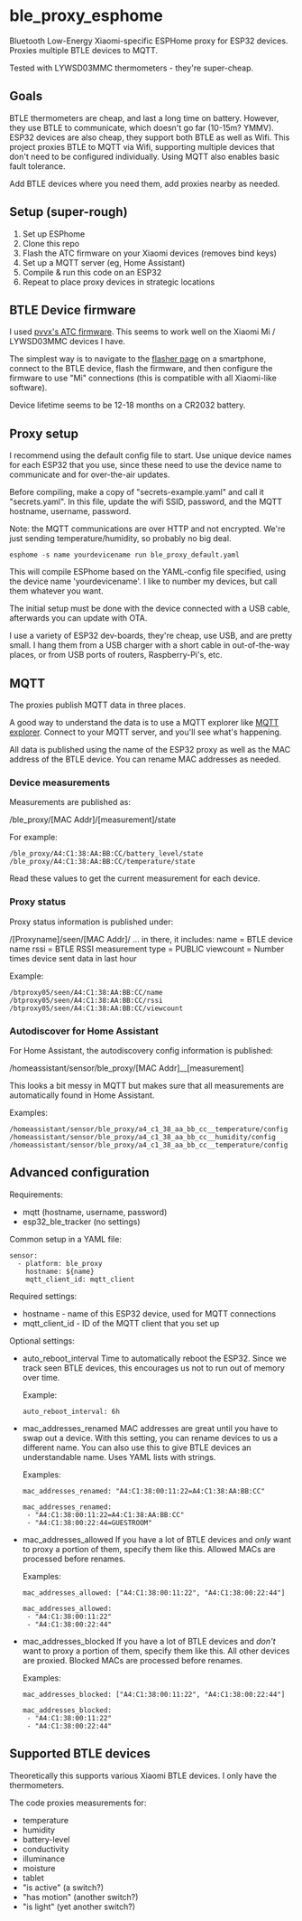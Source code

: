 # ble_proxy_esphome

Bluetooth Low-Energy Xiaomi-specific ESPHome proxy for ESP32 devices. Proxies multiple BTLE devices to MQTT.

Tested with LYWSD03MMC thermometers - they're super-cheap.

## Goals

BTLE thermometers are cheap, and last a long time on battery. However, they use BTLE to communicate, which doesn't go far (10-15m? YMMV). ESP32 devices are also cheap, they support both BTLE as well as Wifi. This project proxies BTLE to MQTT via Wifi, supporting multiple devices that don't need to be configured individually. Using MQTT also enables basic fault tolerance. 

Add BTLE devices where you need them, add proxies nearby as needed. 

## Setup (super-rough)

1. Set up ESPhome 
2. Clone this repo
3. Flash the ATC firmware on your Xiaomi devices (removes bind keys)
4. Set up a MQTT server (eg, Home Assistant)
5. Compile & run this code on an ESP32
6. Repeat to place proxy devices in strategic locations

## BTLE Device firmware

I used [pvvx's ATC firmware](https://github.com/pvvx/ATC_MiThermometer). This seems to work well on the Xiaomi Mi / LYWSD03MMC devices I have. 

The simplest way is to navigate to the [flasher page](https://pvvx.github.io/ATC_MiThermometer/TelinkMiFlasher.html) on a smartphone, connect to the BTLE device, flash the firmware, and then configure the firmware to use "Mi" connections (this is compatible with all Xiaomi-like software).

Device lifetime seems to be 12-18 months on a CR2032 battery.

## Proxy setup

I recommend using the default config file to start. Use unique device names for each ESP32 that you use, since these need to use the device name to communicate and for over-the-air updates. 

Before compiling, make a copy of "secrets-example.yaml" and call it "secrets.yaml". In this file, update the wifi SSID, password, and the MQTT hostname, username, password. 

Note: the MQTT communications are over HTTP and not encrypted. We're just sending temperature/humidity, so probably no big deal.

```
esphome -s name yourdevicename run ble_proxy_default.yaml
```

This will compile ESPhome based on the YAML-config file specified, using the device name 'yourdevicename'. I like to number my devices, but call them whatever you want.

The initial setup must be done with the device connected with a USB cable, afterwards you can update with OTA. 

I use a variety of ESP32 dev-boards, they're cheap, use USB, and are pretty small. I hang them from a USB charger with a short cable in out-of-the-way places, or from USB ports of routers, Raspberry-Pi's, etc. 

## MQTT

The proxies publish MQTT data in three places. 

A good way to understand the data is to use a MQTT explorer like [MQTT explorer](http://mqtt-explorer.com/). Connect to your MQTT server, and you'll see what's happening.

All data is published using the name of the ESP32 proxy as well as the MAC address of the BTLE device. You can rename MAC addresses as needed. 

### Device measurements

Measurements are published as:

/ble_proxy/[MAC Addr]/[measurement]/state

For example:

```
/ble_proxy/A4:C1:38:AA:BB:CC/battery_level/state
/ble_proxy/A4:C1:38:AA:BB:CC/temperature/state
```

Read these values to get the current measurement for each device. 

### Proxy status

Proxy status information is published under:

/[Proxyname]/seen/[MAC Addr]/
... in there, it includes:
name = BTLE device name
rssi = BTLE RSSI measurement
type = PUBLIC
viewcount = Number times device sent data in last hour

Example:

```
/btproxy05/seen/A4:C1:38:AA:BB:CC/name
/btproxy05/seen/A4:C1:38:AA:BB:CC/rssi
/btproxy05/seen/A4:C1:38:AA:BB:CC/viewcount
```

### Autodiscover for Home Assistant

For Home Assistant, the autodiscovery config information is published:

/homeassistant/sensor/ble_proxy/[MAC Addr]__[measurement]

This looks a bit messy in MQTT but makes sure that all measurements are automatically found in Home Assistant. 

Examples:

```
/homeassistant/sensor/ble_proxy/a4_c1_38_aa_bb_cc__temperature/config
/homeassistant/sensor/ble_proxy/a4_c1_38_aa_bb_cc__humidity/config
/homeassistant/sensor/ble_proxy/a4_c1_38_aa_bb_cc__temperature/config
```

## Advanced configuration

Requirements:
* mqtt (hostname, username, password)
* esp32_ble_tracker (no settings)

Common setup in a YAML file:

```
sensor:
  - platform: ble_proxy
    hostname: ${name}
    mqtt_client_id: mqtt_client
```

Required settings:

* hostname - name of this ESP32 device, used for MQTT connections
* mqtt_client_id - ID of the MQTT client that you set up

Optional settings:

* auto_reboot_interval
  Time to automatically reboot the ESP32. Since we track seen BTLE devices, this encourages us not to run out of memory over time. 

  Example:

  ```auto_reboot_interval: 6h```

* mac_addresses_renamed
  MAC addresses are great until you have to swap out a device. With this setting, you can rename devices to us a different name. You can also use this to give BTLE devices an understandable name.
  Uses YAML lists with strings.

  Examples:

  ```mac_addresses_renamed: "A4:C1:38:00:11:22=A4:C1:38:AA:BB:CC"```

  ```
  mac_addresses_renamed:
   - "A4:C1:38:00:11:22=A4:C1:38:AA:BB:CC"
   - "A4:C1:38:00:22:44=GUESTROOM"
  ```

* mac_addresses_allowed
  If you have a lot of BTLE devices and *only* want to proxy a portion of them, specify them like this. Allowed MACs are processed before renames.

  Examples:

  ```mac_addresses_allowed: ["A4:C1:38:00:11:22", "A4:C1:38:00:22:44"]```

  ```
  mac_addresses_allowed:
   - "A4:C1:38:00:11:22"
   - "A4:C1:38:00:22:44"
  ```

* mac_addresses_blocked
  If you have a lot of BTLE devices and *don't* want to proxy a portion of them, specify them like this. All other devices are proxied. Blocked MACs are processed before renames.

  Examples:

  ```mac_addresses_blocked: ["A4:C1:38:00:11:22", "A4:C1:38:00:22:44"]```

  ```
  mac_addresses_blocked:
   - "A4:C1:38:00:11:22"
   - "A4:C1:38:00:22:44"
  ```

## Supported BTLE devices

Theoretically this supports various Xiaomi BTLE devices. I only have the thermometers. 

The code proxies measurements for:

* temperature
* humidity
* battery-level
* conductivity
* illuminance
* moisture
* tablet
* "is active" (a switch?)
* "has motion" (another switch?)
* "is light" (yet another switch?)

